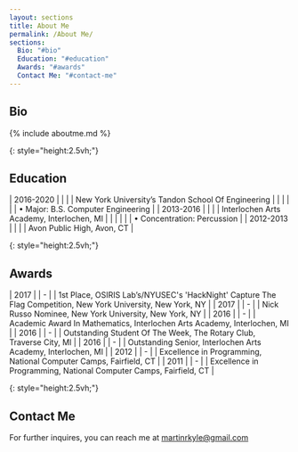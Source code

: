 ```yaml
---
layout: sections
title: About Me
permalink: /About Me/
sections:
  Bio: "#bio"
  Education: "#education"
  Awards: "#awards"
  Contact Me: "#contact-me"
---
```


## Bio
{% include aboutme.md %}

[]()
{: style="height:2.5vh;"}

## Education

| 2016-2020 | | | | New York University’s Tandon School Of Engineering |
| | | | | • Major: B.S. Computer Engineering |
| 2013-2016 | | | | Interlochen Arts Academy, Interlochen, MI	|
| | | | | • Concentration: Percussion |
| 2012-2013 | | | | Avon Public High, Avon, CT |

[]()
{: style="height:2.5vh;"}

## Awards
| 2017 | | - | | 1st Place, OSIRIS Lab’s/NYUSEC's 'HackNight' Capture The Flag Competition, New York University, New York, NY |
| 2017 | | - | | Nick Russo Nominee, New York University, New York, NY |
| 2016 | | - | | Academic Award In Mathematics, Interlochen Arts Academy, Interlochen, MI |
| 2016 | | - | | Outstanding Student Of The Week, The Rotary Club, Traverse City, MI |
| 2016 | | - | | Outstanding Senior, Interlochen Arts Academy, Interlochen, MI |
| 2012 | | - | | Excellence in Programming, National Computer Camps, Fairfield, CT |
| 2011 | | - | | Excellence in Programming, National Computer Camps, Fairfield, CT |

[]()
{: style="height:2.5vh;"}

## Contact Me
For further inquires, you can reach me at martinrkyle@gmail.com
